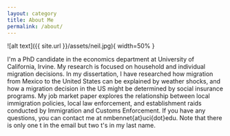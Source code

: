 ```yaml
---
layout: category
title: About Me
permalink: /about/
---
```


![alt text]({{ site.url }}/assets/neil.jpg){ width=50% }

I'm a PhD candidate in the economics department at University of California, Irvine. My research is focused on household and individual migration decisions. In my dissertation, I have researched how migration from Mexico to the United States can be explained by weather shocks, and how a migration decision in the US might be determined by social insurance programs. My job market paper explores the relationship between local immigration policies, local law enforcement, and establishment raids conducted by Immigration and Customs Enforcement. If you have any questions, you can contact me at nmbennet{at}uci{dot}edu. Note that there is only one t in the email but two t's in my last name.
